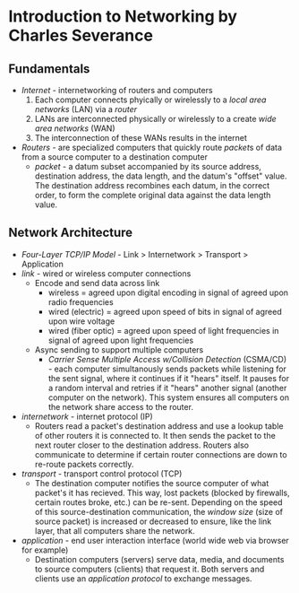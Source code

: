 # Introduction to Networking by Charles Severance

## Fundamentals
- *Internet* - internetworking of routers and computers
  1. Each computer connects phyically or wirelessly to a *local area networks* (LAN) via a *router*
  2. LANs are interconnected physically or wirelessly to a create *wide area networks* (WAN)
  3. The interconnection of these WANs results in the internet
- *Routers* - are specialized computers that quickly route *packet*s of data from a source computer to a destination computer
  - *packet* - a datum subset accompanied by its source address, destination address, the data length, and the datum's "offset" value. The destination address recombines each datum, in the correct order, to form the complete original data against the data length value.

## Network Architecture
- *Four-Layer TCP/IP Model* - Link > Internetwork > Transport > Application
- *link* - wired or wireless computer connections
  - Encode and send data across link 
    - wireless = agreed upon digital encoding in signal of agreed upon radio frequencies
    - wired (electric) = agreed upon speed of bits in signal of agreed upon wire voltage
    - wired (fiber optic) = agreed upon speed of light frequencies in signal of agreed upon light frequencies
  - Async sending to support multiple computers
    - *Carrier Sense Multiple Access w/Collision Detection* (CSMA/CD) - each computer simultanously sends packets while listening for the sent signal, where it continues if it "hears" itself. It pauses for a random interval and retries if it "hears" another signal (another computer on the network). This system ensures all computers on the network share access to the router.
- *internetwork* - internet protocol (IP)
  - Routers read a packet's destination address and use a lookup table of other routers it is connected to. It then sends the packet to the next router closer to the destination address. Routers also communicate to determine if certain router connections are down to re-route packets correctly.
- *transport* - transport control protocol (TCP)
  - The destination computer notifies the source computer of what packet's it has recieved. This way, lost packets (blocked by firewalls, certain routes broke, etc.) can be re-sent. Depending on the speed of this source-destination communication, the *window size* (size of source packet) is increased or decreased to ensure, like the link layer, that all computers share the network.
- *application* - end user interaction interface (world wide web via browser for example)
  - Destination computers (servers) serve data, media, and documents to source computers (clients) that request it. Both servers and clients use an *application protocol* to exchange messages.
